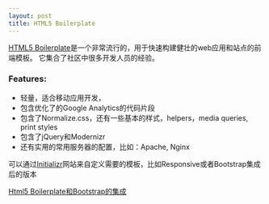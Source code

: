 ```yaml
---
layout: post
title: HTML5 Boilerplate
---
```


[HTML5 Boilerplate](https://github.com/h5bp/html5-boilerplate)是一个非常流行的，用于快速构建健壮的web应用和站点的前端模板。
它集合了社区中很多开发人员的经验。

### Features:
* 轻量，适合移动应用开发，
* 包含优化了的Google Analytics的代码片段
* 包含了Normalize.css，还有一些基本的样式，helpers，media queries, print styles
* 包含了jQuery和Modernizr
* 还有实用的常用服务器的配置，比如：Apache, Nginx

可以通过[Initializr](http://www.initializr.com/)网站来自定义需要的模板，比如Responsive或者Bootstrap集成后的版本

[Html5 Boilerplate和Bootstrap的集成](http://www.quora.com/Is-Bootstrap-a-complement-OR-an-alternative-to-HTML5-Boilerplate-or-viceversa/answer/Nicolas-Gallagher)
